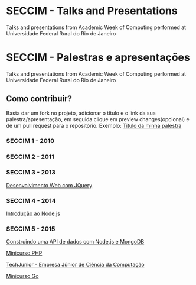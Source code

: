 # SECCIM - Talks and Presentations
Talks and presentations from Academic Week of Computing performed at Universidade Federal Rural do Rio de Janeiro

# SECCIM - Palestras e apresentações
Talks and presentations from Academic Week of Computing performed at Universidade Federal Rural do Rio de Janeiro

## Como contribuir?
Basta dar um fork no projeto, adicionar o título e o link da sua palestra/apresentação, em seguida clique em preview changes(opcional) e dê um pull request para o repositório.
Exemplo:
[Titulo da minha palestra](https://github.com/raulsenaferreira)


### SECCIM 1 - 2010


### SECCIM 2 - 2011


### SECCIM 3 - 2013
[Desenvolvimento Web com JQuery](https://github.com/raulsenaferreira/Talks-and-Presentations/blob/master/apresenta%C3%A7%C3%A3o%20jQuery%20-%20III%20SECCIM%202013.pdf)

### SECCIM 4 - 2014
[Introdução ao Node.js](https://github.com/raulsenaferreira/Talks-and-Presentations/blob/master/Introducao_ao_Node.js%20-%20IV%20SECCIM%20%26%20UFF%20DevWeek%202014.pdf)

### SECCIM 5 - 2015
[Construindo uma API de dados com Node.js e MongoDB](https://github.com/raulsenaferreira/Talks-and-Presentations/blob/master/API%20de%20dados%20Node.js%20e%20MongoDB%20%20-%20V%20SECCIM%202015.pdf)

[Minicurso PHP](https://github.com/arrudamichel/minicurso-php-seccim-ufrrj)

[TechJunior - Empresa Júnior de Ciência da Computação](https://github.com/raulsenaferreira/Talks-and-Presentations/blob/master/Apresenta%C3%A7%C3%A3o%20Inicial%20da%20EJ%20-%202015.pdf)

[Minicurso Go](https://github.com/mendesmiguel/minicurso-go-ufrrj)
